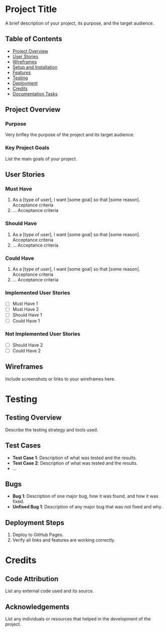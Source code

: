 # Project Title

A brief description of your project, its purpose, and the target audience.

## Table of Contents

- [Project Overview](#project-overview)
- [User Stories](#user-stories)
- [Wireframes](#wireframes)
- [Setup and Installation](#setup-and-installation)
- [Features](#features)
- [Testing](#testing)
- [Deployment](#deployment)
- [Credits](#credits)
- [Documentation Tasks](#documentation-tasks)

## Project Overview

### Purpose
Very brifley the purpose of the project and its target audience.

### Key Project Goals
List the main goals of your project.

## User Stories

### Must Have
1. As a [type of user], I want [some goal] so that [some reason].
   Acceptance criteria
3. ...
 Acceptance criteria
### Should Have
1. As a [type of user], I want [some goal] so that [some reason].
 Acceptance criteria
3. ...
 Acceptance criteria
### Could Have
1. As a [type of user], I want [some goal] so that [some reason].
    Acceptance criteria
3. ...
   Acceptance criteria

### Implemented User Stories
- [ ] Must Have 1
- [ ] Must Have 2
- [ ] Should Have 1
- [ ] Could Have 1

### Not Implemented User Stories
- [ ] Should Have 2
- [ ] Could Have 2

## Wireframes

Include screenshots or links to your wireframes here.


# Testing

## Testing Overview
Describe the testing strategy and tools used.

## Test Cases
- **Test Case 1**: Description of what was tested and the results.
- **Test Case 2**: Description of what was tested and the results.
- ...

## Bugs
- **Bug 1**: Description of one major bug, how it was found, and how it was fixed.
- **Unfixed Bug 1**: Description of any major bug that was not fixed and why.


## Deployment Steps
1. Deploy to GitHub Pages.
2. Verify all links and features are working correctly.

# Credits

## Code Attribution
List any external code used and its source.

## Acknowledgements
List any individuals or resources that helped in the development of the project.




